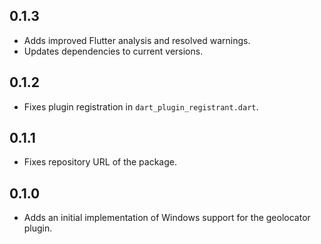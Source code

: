 ## 0.1.3

* Adds improved Flutter analysis and resolved warnings.
* Updates dependencies to current versions.

## 0.1.2

* Fixes plugin registration in `dart_plugin_registrant.dart`.

## 0.1.1

* Fixes repository URL of the package.

## 0.1.0

* Adds an initial implementation of Windows support for the geolocator plugin.